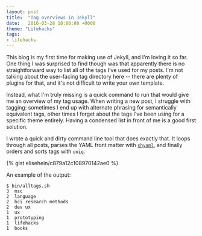 ```yaml
---
layout: post
title:  "Tag overviews in Jekyll"
date:   2016-03-28 10:00:00 +0000
theme: "Lifehacks"
tags: 
- lifehacks
---
```


This blog is my first time for making use of Jekyll, and I'm loving it so far.
One thing I was surprised to find though was that apparently there is no
straightforward way to list all of the tags I've used for my posts. I'm not
talking about the user-facing tag directory here -- there are plenty of
plugins for that, and it's not difficult to write your own template.

Instead, what I'm truly missing is a quick command to run that would give me
an overview of my tag usage. When writing a new post, I struggle with tagging:
sometimes I end up with alternate phrasing for semantically equivalent tags,
other times I forget about the tags I've been using for a specific theme
entirely. Having a condensed list in front of me is a good first solution.

I wrote a quick and dirty command line tool that does exactly that. It loops
through all posts, parses the YAML front matter with
[`shyaml`](https://github.com/0k/shyaml), and finally orders and sorts tags
with `uniq`.

{% gist elisehein/c879a12c108970142ae0 %}

An example of the output:

    $ bin/alltags.sh
    3  msc
    2  language
    2  hci research methods
    2  dev ux
    1  ux
    1  prototyping
    1  lifehacks
    1  books
